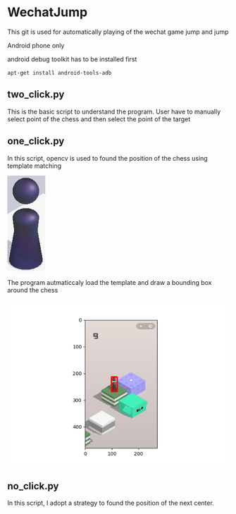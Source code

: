# WechatJump

This git is used for automatically playing of the wechat game jump and jump

Android phone only

android debug toolkit has to be installed first

```shell
apt-get install android-tools-adb
```



## two_click.py

This is the basic script to understand the program. User have to manually select point of the chess and then select the point of the target

## one_click.py

In this script, opencv is used to found the position of the chess using template matching

![](character.png)

The program autmaticcaly load the template and draw a bounding box around the chess

![](testfig.png)

## no_click.py

In this script, I adopt a strategy to found the position of the next center.

